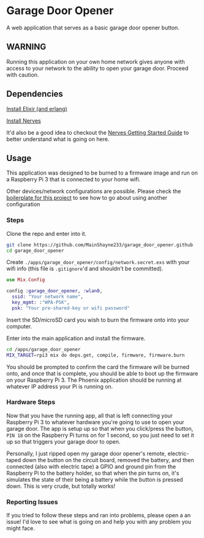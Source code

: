 # Garage Door Opener

A web application that serves as a basic garage door opener button.

## WARNING

Running this application on your own home network gives anyone with access to your network to the ability to open your garage door. Proceed with caution.

## Dependencies

[Install Elixir (and erlang)](http://elixir-lang.org/install.html)

[Install Nerves](https://hexdocs.pm/nerves/installation.html)

It'd also be a good idea to checkout the [Nerves Getting Started Guide](https://hexdocs.pm/nerves/getting-started.html) to better understand what is going on here.

## Usage

This application was designed to be burned to a firmware image and run on a Raspberry Pi 3 that is connected to your home wifi.

Other devices/network configurations are possible. Please check the [boilerplate for this project](https://github.com/nerves-project/nerves-examples/tree/master/hello_phoenix) to see how to go about using another configuration


### Steps

Clone the repo and enter into it.
```bash
git clone https://github.com/MainShayne233/garage_door_opener.github
cd garage_door_opener
```

Create `./apps/garage_door_opener/config/network.secret.exs` with your wifi info (this file is `.gitignore`'d and shouldn't be committed).
```elixir
use Mix.Config

config :garage_door_opener, :wlan0,
  ssid: "Your network name",
  key_mgmt: :"WPA-PSK",
  psk: "Your pre-shared-key or wifi password"
```

Insert the SD/microSD card you wish to burn the firmware onto into your computer.

Enter into the main application and install the firmware.
```bash
cd /apps/garage_door_opener
MIX_TARGET=rpi3 mix do deps.get, compile, firmware, firmware.burn
```

You should be prompted to confirm the card the firmware will be burned onto, and once that is complete, you should be able to boot up the firmware on your Raspberry Pi 3. The Phoenix application should be running at whatever IP address your Pi is running on.

### Hardware Steps

Now that you have the running app, all that is left connecting your Raspberry Pi 3 to whatever hardware you're going to use to open your garage door. The app is setup up so that when you click/press the button, `PIN 18` on the Raspberry Pi turns on for 1 second, so you just need to set it up so that triggers your garage door to open.

 Personally, I just ripped open my garage door opener's remote, electric-taped down the button on the circuit board, removed the battery, and then connected (also with electric tape) a GPIO and ground pin from the Raspberry Pi to the battery holder, so that when the pin turns on, it's simulates the state of their being a battery while the button is pressed down. This is very crude, but totally works!

 ### Reporting Issues

 If you tried to follow these steps and ran into problems, please open a an issue! I'd love to see what is going on and help you with any problem you might face.
